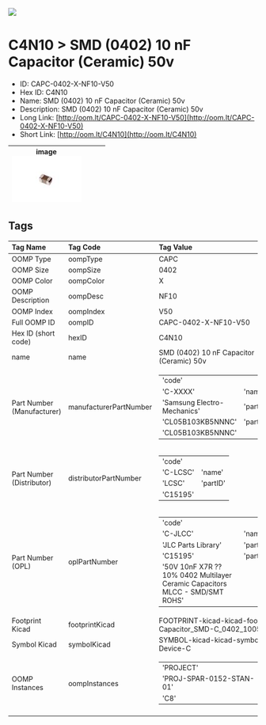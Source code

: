 


  
![][im]
# C4N10 > SMD (0402) 10 nF Capacitor (Ceramic) 50v

- ID: CAPC-0402-X-NF10-V50
- Hex ID: C4N10
- Name: SMD (0402) 10 nF Capacitor (Ceramic) 50v
- Description: SMD (0402) 10 nF Capacitor (Ceramic) 50v
- Long Link: [http://oom.lt/CAPC-0402-X-NF10-V50](http://oom.lt/CAPC-0402-X-NF10-V50)
- Short Link: [http://oom.lt/C4N10](http://oom.lt/C4N10)
  

|image<br>[![](https://raw.githubusercontent.com/oomlout/oomlout_OOMP_parts_V2/main/CAPC/0402/X/NF10/V50/image_140.jpg)](https://github.com/oomlout/oomlout_OOMP_parts_V2/tree/main/CAPC/0402/X/NF10/V50/image.jpg)||||
| :---: | :---: | :---: | :---: |

## Tags
  

|Tag Name|Tag Code|Tag Value|
| :--- | :--- | :--- |
|OOMP Type|oompType|CAPC|
|OOMP Size|oompSize|0402|
|OOMP Color|oompColor|X|
|OOMP Description|oompDesc|NF10|
|OOMP Index|oompIndex|V50|
|Full OOMP ID|oompID|CAPC-0402-X-NF10-V50|
|Hex ID (short code)|hexID|C4N10|
|name|name|SMD (0402) 10 nF Capacitor (Ceramic) 50v|
|Part Number (Manufacturer)|manufacturerPartNumber|<table><tr><td>'code'</td></tr><tr><td> 'C-XXXX'</td><td> 'name'</td></tr><tr><td> 'Samsung Electro-Mechanics'</td><td> 'partID'</td></tr><tr><td> 'CL05B103KB5NNNC'</td><td> 'partName'</td></tr><tr><td> 'CL05B103KB5NNNC'</td></tr></table>|
|Part Number (Distributor)|distributorPartNumber|<table><tr><td>'code'</td></tr><tr><td> 'C-LCSC'</td><td> 'name'</td></tr><tr><td> 'LCSC'</td><td> 'partID'</td></tr><tr><td> 'C15195'</td></tr></table>|
|Part Number (OPL)|oplPartNumber|<table><tr><td>'code'</td></tr><tr><td> 'C-JLCC'</td><td> 'name'</td></tr><tr><td> 'JLC Parts Library'</td><td> 'partID'</td></tr><tr><td> 'C15195'</td><td> 'partName'</td></tr><tr><td> '50V 10nF X7R ??10% 0402  Multilayer Ceramic Capacitors MLCC - SMD/SMT ROHS'</td></tr></table>|
|Footprint Kicad|footprintKicad|FOOTPRINT-kicad-kicad-footprints-Capacitor_SMD-C_0402_1005Metric|
|Symbol Kicad|symbolKicad|SYMBOL-kicad-kicad-symbols-Device-C|
|OOMP Instances|oompInstances|<table><tr><td>'PROJECT'</td></tr><tr><td> 'PROJ-SPAR-0152-STAN-01'</td><td> 'ID'</td></tr><tr><td> 'C8'</td></tr></table>|
||||



[im]: CAPC/0402/X/NF10/V50/image_450.jpg
